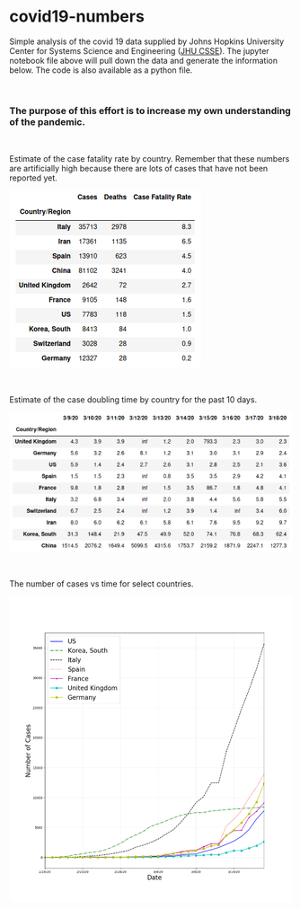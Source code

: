 # covid19-numbers



Simple analysis of the covid 19 data supplied by Johns Hopkins University Center for Systems Science and Engineering ([JHU CSSE](https://github.com/CSSEGISandData/COVID-19)).  The jupyter notebook file above will pull down the data and generate the information below.  The code is also available as a python file.

&ensp;

### The purpose of this effort is to increase my own understanding of the pandemic.  

&ensp;

Estimate of the case fatality rate by country. Remember that these numbers are artificially high because there are lots of cases that have not been reported yet.

![Case Fatality Rate](cfr.png)

&ensp;

Estimate of the case doubling time by country for the past 10 days.

![Number of Days for Cases to Double](doubling_time.png)

&ensp;

The number of cases vs time for select countries.

![Plot of Cases vs Time](plot.png)



